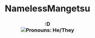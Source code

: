 <h1 align="center">
NamelessMangetsu
</h1>
<h3 align="center">:D <br> <img src="https://img.shields.io/endpoint?color=180421&style=flat-square&url=https%3A%2F%2Fpronoundb.org%2Fshields%2F6387cdf695ed6674fbc90e7a" alt="Pronouns: He/They"><h2>

